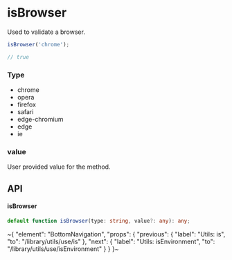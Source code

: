 
# isBrowser

Used to validate a browser.

```ts
isBrowser('chrome');

// true
```

### Type

- chrome
- opera
- firefox
- safari
- edge-chromium
- edge
- ie

### value

User provided value for the method.

## API

#### isBrowser

```ts
default function isBrowser(type: string, value?: any): any;
```


~{
  "element": "BottomNavigation",
  "props": {
    "previous": {
      "label": "Utils: is",
      "to": "/library/utils/use/is"
    },
    "next": {
      "label": "Utils: isEnvironment",
      "to": "/library/utils/use/isEnvironment"
    }
  }
}~

